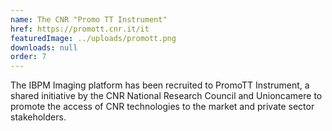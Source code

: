 ```yaml
---
name: The CNR "Promo TT Instrument"
href: https://promott.cnr.it/it
featuredImage: ../uploads/promott.png
downloads: null
order: 7
---
```


The IBPM Imaging platform has been recruited to PromoTT Instrument, a shared initiative by the CNR National Research Council and Unioncamere to promote the access of CNR technologies to the market and private sector stakeholders.
